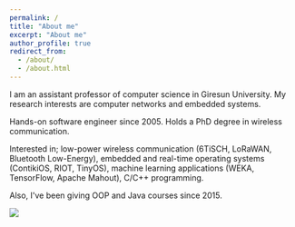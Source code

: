 ```yaml
---
permalink: /
title: "About me"
excerpt: "About me"
author_profile: true
redirect_from: 
  - /about/
  - /about.html
---
```


I am an assistant professor of computer science in Giresun University. My research interests are computer networks and embedded systems.

Hands-on software engineer since 2005. Holds a PhD degree in wireless communication.

Interested in; low-power wireless communication (6TiSCH, LoRaWAN, Bluetooth Low-Energy), embedded and real-time operating systems (ContikiOS, RIOT, TinyOS), machine learning applications (WEKA, TensorFlow, Apache Mahout), C/C++ programming. 

Also, I've been giving OOP and Java courses since 2015. 

<img src="http://sercankulcu.github.io/images/linuxquote.jpg">
